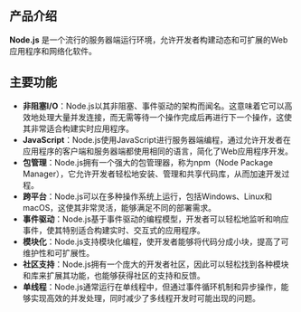 ## 产品介绍

**Node.js** 是一个流行的服务器端运行环境，允许开发者构建动态和可扩展的Web应用程序和网络化软件。

## 主要功能

- **非阻塞I/O**：Node.js以其非阻塞、事件驱动的架构而闻名。这意味着它可以高效地处理大量并发连接，而无需等待一个操作完成后再进行下一个操作，这使其非常适合构建实时应用程序。
- **JavaScript**：Node.js使用JavaScript进行服务器端编程，通过允许开发者在应用程序的客户端和服务器端都使用相同的语言，简化了Web应用程序开发。
- **包管理**：Node.js拥有一个强大的包管理器，称为npm（Node Package Manager），它允许开发者轻松地安装、管理和共享代码库，从而加速开发过程。
- **跨平台**：Node.js可以在多种操作系统上运行，包括Windows、Linux和macOS，这使其非常灵活，能够满足不同的部署需求。
- **事件驱动**：Node.js基于事件驱动的编程模型，开发者可以轻松地监听和响应事件，使其特别适合构建实时、交互式的应用程序。
- **模块化**：Node.js支持模块化编程，使开发者能够将代码分成小块，提高了可维护性和可扩展性。
- **社区支持**：Node.js拥有一个庞大的开发者社区，因此可以轻松找到各种模块和库来扩展其功能，也能够获得社区的支持和反馈。
- **单线程**：Node.js通常运行在单线程中，但通过事件循环机制和异步操作，能够实现高效的并发处理，同时减少了多线程开发时可能出现的问题。

